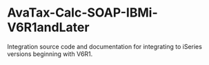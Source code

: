 AvaTax-Calc-SOAP-IBMi-V6R1andLater
==================================

Integration source code and documentation for integrating to iSeries versions beginning with V6R1.
